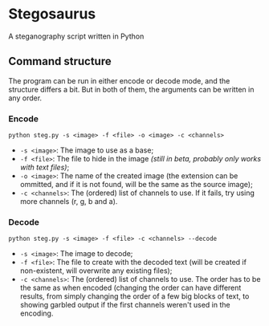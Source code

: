 # Stegosaurus
A steganography script written in Python
## Command structure
The program can be run in either encode or decode mode, and the structure differs a bit. But in both of them, the arguments can be written in any order.
### Encode
```shell
python steg.py -s <image> -f <file> -o <image> -c <channels>
```
- `-s <image>`: The image to use as a base;
- `-f <file>`: The file to hide in the image _(still in beta, probably only works with text files)_;
- `-o <image>`: The name of the created image (the extension can be ommitted, and if it is not found, will be the same as the source image);
- `-c <channels>`: The (ordered) list of channels to use. If it fails, try using more channels (r, g, b and a).

### Decode
```shell
python steg.py -s <image> -f <file> -c <channels> --decode
```
- `-s <image>`: The image to decode;
- `-f <file>`: The file to create with the decoded text (will be created if non-existent, will overwrite any existing files);
- `-c <channels>`: The (ordered) list of channels to use. The order has to be the same as when encoded (changing the order can have different results, from simply changing the order of a few big blocks of text, to showing garbled output if the first channels weren't used in the encoding.
